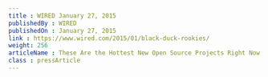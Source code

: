 ```yaml
---
title : WIRED January 27, 2015
publishedBy : WIRED
publishedOn : January 27, 2015
link : https://www.wired.com/2015/01/black-duck-rookies/
weight: 256
articleName : These Are the Hottest New Open Source Projects Right Now
class : pressArticle
---
```

